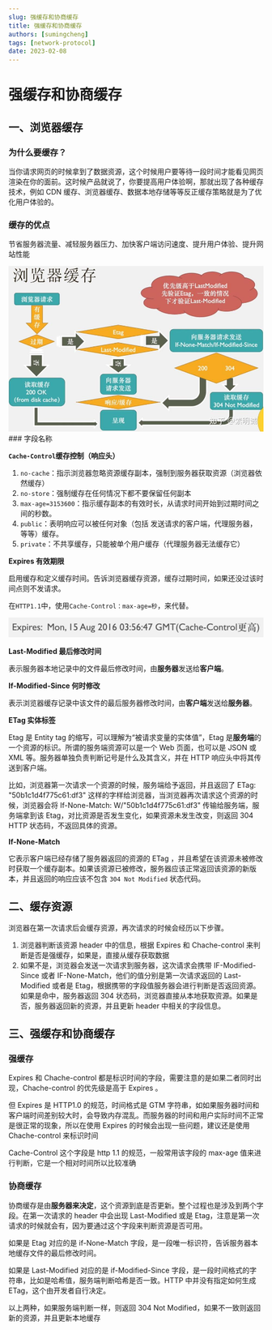 ```yaml
---
slug: 强缓存和协商缓存
title: 强缓存和协商缓存
authors: [sumingcheng]
tags: [network-protocol]
date: 2023-02-08
---
```


# 强缓存和协商缓存

## 一、浏览器缓存

### 为什么要缓存？

当你请求网页的时候拿到了数据资源，这个时候用户要等待一段时间才能看见网页渲染在你的面前。这时候产品就说了，你要提高用户体验啊，那就出现了各种缓存技术，例如 CDN 缓存、浏览器缓存、数据本地存储等等反正缓存策略就是为了优化用户体验的。

### 缓存的优点

节省服务器流量、减轻服务器压力、加快客户端访问速度、提升用户体验、提升网站性能

![1b3ce8bc25aee106f756f9cc62a09f26](../image/1b3ce8bc25aee106f756f9cc62a09f26.jpg)### 字段名称

**`Cache-Control`缓存控制（响应头）**

1. `no-cache`：指示浏览器忽略资源缓存副本，强制到服务器获取资源（浏览器依然缓存）
2. `no-store`：强制缓存在任何情况下都不要保留任何副本
3. `max-age=3153600`：指示缓存副本的有效时长，从请求时间开始到过期时间之间的秒数。
4. `public`：表明响应可以被任何对象（包括 发送请求的客户端，代理服务器，等等）缓存。
5. `private`：不共享缓存，只能被单个用户缓存（代理服务器无法缓存它）

**Expires 有效期限**

启用缓存和定义缓存时间。告诉浏览器缓存资源，缓存过期时间，如果还没过该时间点则不发请求。

在`HTTP1.1`中，使用`Cache-Control：max-age=秒`，来代替。

![7ee55197edba885d4126f7bb655d2bda](../image/7ee55197edba885d4126f7bb655d2bda.png)

**Last-Modified 最后修改时间**

表示服务器本地记录中的文件最后修改时间，由**服务器**发送给**客户端**。

**If-Modified-Since 何时修改**

表示浏览器缓存记录中该文件的最后服务器修改时间，由**客户端**发送给**服务器**。

**ETag 实体标签**

Etag 是 Entity tag 的缩写，可以理解为“被请求变量的实体值”，Etag 是**服务端**的一个资源的标识。所谓的服务端资源可以是一个 Web 页面，也可以是 JSON 或 XML 等。服务器单独负责判断记号是什么及其含义，并在 HTTP 响应头中将其传送到客户端。

比如，浏览器第一次请求一个资源的时候，服务端给予返回，并且返回了 ETag: "50b1c1d4f775c61:df3" 这样的字样给浏览器，当浏览器再次请求这个资源的时候，浏览器会将 If-None-Match: W/"50b1c1d4f775c61:df3" 传输给服务端，服务端拿到该 Etag，对比资源是否发生变化，如果资源未发生改变，则返回 304 HTTP 状态码，不返回具体的资源。

**If-None-Match**

它表示客户端已经存储了服务器返回的资源的 ETag ，并且希望在该资源未被修改时获取一个缓存副本。如果该资源已被修改，服务器应该正常返回该资源的新版本，并且返回的响应应该不包含 `304 Not Modified` 状态代码。

## 二、缓存资源

浏览器在第一次请求后会缓存资源，再次请求的时候会经历以下步骤。

1. 浏览器判断该资源 header 中的信息，根据 Expires 和 Chache-control 来判断是否是强缓存，如果是，直接从缓存获取数据
2. 如果不是，浏览器会发送一次请求到服务器，这次请求会携带 IF-Modified-Since 或者 IF-None-Match，他们的值分别是第一次请求返回的 Last-Modified 或者是 Etag，根据携带的字段值服务器会进行判断是否返回资源。如果是命中，服务器返回 304 状态码，浏览器直接从本地获取资源。如果是否，服务器返回新的资源，并且更新 header 中相关的字段信息。

## 三、强缓存和协商缓存

### 强缓存

Expires 和 Chache-control 都是标识时间的字段，需要注意的是如果二者同时出现，Chache-control 的优先级是高于 Expires 。

但 Expires 是 HTTP1.0 的规范，时间格式是 GTM 字符串，如如果服务器时间和客户端时间差别较大时，会导致内存混乱。而服务器的时间和用户实际时间不正常是很正常的现象，所以在使用 Expires 的时候会出现一些问题，建议还是使用 Chache-control 来标识时间

Cache-Control 这个字段是 http 1.1 的规范，一般常用该字段的 max-age 值来进行判断，它是一个相对时间所以比较准确

### 协商缓存

协商缓存是由**服务器来决定**，这个资源到底是否更新。整个过程也是涉及到两个字段。在第一次请求的 header 中会出现 Last-Modified 或是 Etag，注意是第一次请求的时候就会有，因为要通过这个字段来判断资源是否可用。

如果是 Etag 对应的是 if-None-Match 字段，是一段唯一标识符，告诉服务器本地缓存文件的最后修改时间。

如果是 Last-Modified 对应的是 if-Modified-Since 字段，是一段时间格式的字符串，比如是哈希值，服务端判断哈希是否一致。HTTP 中并没有指定如何生成 ETag，这个由开发者自行决定。

以上两种，如果服务端判断一样，则返回 304 Not Modified，如果不一致则返回新的资源，并且更新本地缓存
